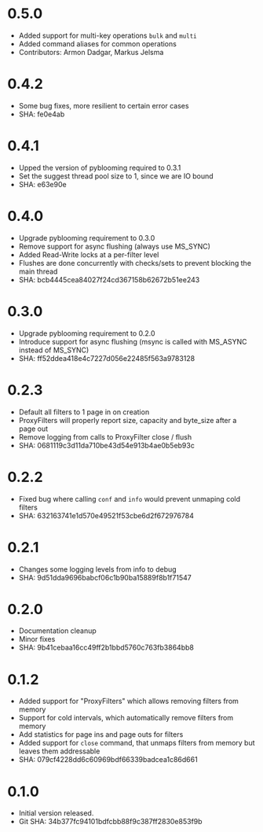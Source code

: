 # 0.5.0
 * Added support for multi-key operations `bulk` and `multi`
 * Added command aliases for common operations
 * Contributors: Armon Dadgar, Markus Jelsma

# 0.4.2

 * Some bug fixes, more resilient to certain error cases
 * SHA: fe0e4ab

# 0.4.1
 
 * Upped the version of pyblooming required to 0.3.1
 * Set the suggest thread pool size to 1, since we are IO bound
 * SHA: e63e90e

# 0.4.0 

 * Upgrade pyblooming requirement to 0.3.0
 * Remove support for async flushing (always use MS_SYNC)
 * Added Read-Write locks at a per-filter level
 * Flushes are done concurrently with checks/sets to prevent blocking the main thread
 * SHA: bcb4445cea84027f24cd367158b62672b51ee243

# 0.3.0

 * Upgrade pyblooming requirement to 0.2.0
 * Introduce support for async flushing (msync is called with MS_ASYNC instead of MS_SYNC)
 * SHA: ff52ddea418e4c7227d056e22485f563a9783128

# 0.2.3

 * Default all filters to 1 page in on creation
 * ProxyFilters will properly report size, capacity and byte_size after a page out
 * Remove logging from calls to ProxyFilter close / flush
 * SHA: 0681119c3d11da710be43d54e913b4ae0b5eb93c

# 0.2.2

 * Fixed bug where calling `conf` and `info` would prevent unmaping cold filters
 * SHA: 632163741e1d570e49521f53cbe6d2f672976784

# 0.2.1

 * Changes some logging levels from info to debug
 * SHA: 9d51dda9696babcf06c1b90ba15889f8b1f71547

# 0.2.0

 * Documentation cleanup
 * Minor fixes
 * SHA: 9b41cebaa16cc49ff2b1bbd5760c763fb3864bb8

# 0.1.2

 * Added support for "ProxyFilters" which allows removing filters from memory
 * Support for cold intervals, which automatically remove filters from memory
 * Add statistics for page ins and page outs for filters
 * Added support for `close` command, that unmaps filters from memory but leaves them addressable
 * SHA: 079cf4228dd6c60969bdf66339badcea1c86d661

# 0.1.0

 * Initial version released.
 * Git SHA: 34b377fc94101bdfcbb88f9c387ff2830e853f9b

